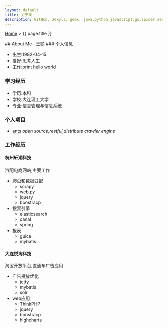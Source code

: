 ```yaml
---
layout: default
title: 关于我
description: GitHub, Jekyll, geek, java,python,javascript,go,spider,search,web
---
```


<p class="lotus-breadcrub">
    <a href="{{ site.url }}/index.html" rel="nofollow" rel="nofollow" title="首页">Home</a>
    <span> &gt; </span>
    {{ page.title }}
</p>
## About Me--王聪
### 个人信息

*   出生:1992-04-15
*   爱好:思考人生
*   工作:print hello world

### 学习经历

*   学历:本科
*   学校:大连理工大学
*   专业:信息管理与信息系统

### 个人项目

*   [ants](https://github.com/wcong/ants-go) *open source,restful,distribute crawler engine*

### 工作经历
#### 杭州轩潮科技

汽配电商网站,主要工作

-   爬虫和数据匹配
    -   scrapy
    -   web.py
    -   jquery
    -   boostracp
-   搜索引擎
    -   elasticsearch
    -   canal
    -   spring
-   报表
    -   guice
    -   mybatis

#### 大连悦淘科技

淘宝开放平台,直通车广告应用

-   广告投放优化
    -   jetty
    -   mybatis
    -   solr
-   web应用
    -   ThinkPHP
    -   jquery
    -   boostracp
    -   highcharts
